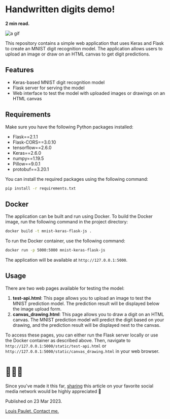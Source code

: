 # Handwritten digits demo!

**2 min read.**

![a gif](https://louispaulet.github.io//img/remote/ZeyTDf.gif)

This repository contains a simple web application that uses Keras and Flask to create an MNIST digit recognition model. The application allows users to upload an image or draw on an HTML canvas to get digit predictions.

## Features 

- Keras-based MNIST digit recognition model
- Flask server for serving the model
- Web interface to test the model with uploaded images or drawings on an HTML canvas

## Requirements 

Make sure you have the following Python packages installed:

- Flask==2.1.1
- Flask-CORS==3.0.10
- tensorflow==2.6.0
- Keras==2.6.0
- numpy==1.19.5
- Pillow==9.0.1
- protobuf==3.20.1

You can install the required packages using the following command:

```bash
pip install -r requirements.txt
```

## Docker 

The application can be built and run using Docker. To build the Docker image, run the following command in the project directory:

```bash
docker build -t mnist-keras-flask-js .
```

To run the Docker container, use the following command:

```bash
docker run -p 5000:5000 mnist-keras-flask-js
```

The application will be available at `http://127.0.0.1:5000`.

## Usage 

There are two web pages available for testing the model:

1. **test-api.html**: This page allows you to upload an image to test the MNIST prediction model. The prediction result will be displayed below the image upload form.
2. **canvas_drawing.html**: This page allows you to draw a digit on an HTML canvas. The MNIST prediction model will predict the digit based on your drawing, and the prediction result will be displayed next to the canvas.

To access these pages, you can either run the Flask server locally or use the Docker container as described above. Then, navigate to `http://127.0.0.1:5000/static/test-api.html` or `http://127.0.0.1:5000/static/canvas_drawing.html` in your web browser.

# 🙏🙏🙏

Since you've made it this far, [sharing](https://louispaulet.github.io//posts/firstpost/) this article on your favorite social media network would be highly appreciated 💖

Published on 23 Mar 2023.  

[Louis Paulet. Contact me.](https://louispaulet.github.io/about/)